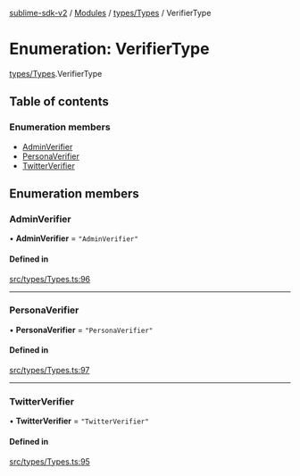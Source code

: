[sublime-sdk-v2](../README.md) / [Modules](../modules.md) / [types/Types](../modules/types_Types.md) / VerifierType

# Enumeration: VerifierType

[types/Types](../modules/types_Types.md).VerifierType

## Table of contents

### Enumeration members

- [AdminVerifier](types_Types.VerifierType.md#adminverifier)
- [PersonaVerifier](types_Types.VerifierType.md#personaverifier)
- [TwitterVerifier](types_Types.VerifierType.md#twitterverifier)

## Enumeration members

### AdminVerifier

• **AdminVerifier** = `"AdminVerifier"`

#### Defined in

[src/types/Types.ts:96](https://github.com/sublime-finance/sublime-sdk/blob/cbfce7e/src/types/Types.ts#L96)

___

### PersonaVerifier

• **PersonaVerifier** = `"PersonaVerifier"`

#### Defined in

[src/types/Types.ts:97](https://github.com/sublime-finance/sublime-sdk/blob/cbfce7e/src/types/Types.ts#L97)

___

### TwitterVerifier

• **TwitterVerifier** = `"TwitterVerifier"`

#### Defined in

[src/types/Types.ts:95](https://github.com/sublime-finance/sublime-sdk/blob/cbfce7e/src/types/Types.ts#L95)

